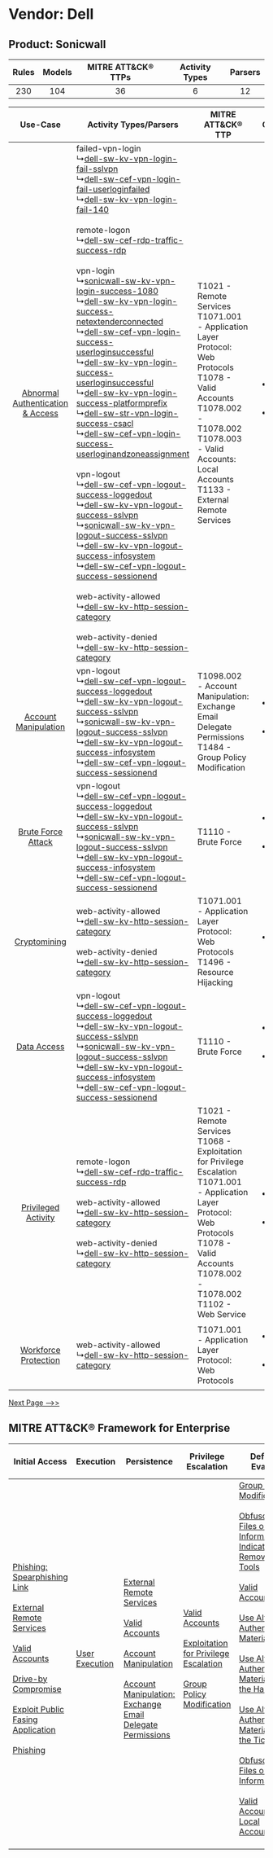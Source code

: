 Vendor: Dell
============
Product: Sonicwall
------------------
| Rules | Models | MITRE ATT&CK® TTPs | Activity Types | Parsers |
|:-----:|:------:|:------------------:|:--------------:|:-------:|
|  230  |  104   |         36         |       6        |   12    |

|    Use-Case    | Activity Types/Parsers    | MITRE ATT&CK® TTP    | Content    |
|:----:| ---- | ---- | ---- |
| [Abnormal Authentication & Access](../../../UseCases/uc_abnormal_authentication_&_access.md) |  failed-vpn-login<br> ↳[dell-sw-kv-vpn-login-fail-sslvpn](Ps/pC_dellswkvvpnloginfailsslvpn.md)<br> ↳[dell-sw-cef-vpn-login-fail-userloginfailed](Ps/pC_dellswcefvpnloginfailuserloginfailed.md)<br> ↳[dell-sw-kv-vpn-login-fail-140](Ps/pC_dellswkvvpnloginfail140.md)<br><br> remote-logon<br> ↳[dell-sw-cef-rdp-traffic-success-rdp](Ps/pC_dellswcefrdptrafficsuccessrdp.md)<br><br> vpn-login<br> ↳[sonicwall-sw-kv-vpn-login-success-1080](Ps/pC_sonicwallswkvvpnloginsuccess1080.md)<br> ↳[dell-sw-kv-vpn-login-success-netextenderconnected](Ps/pC_dellswkvvpnloginsuccessnetextenderconnected.md)<br> ↳[dell-sw-cef-vpn-login-success-userloginsuccessful](Ps/pC_dellswcefvpnloginsuccessuserloginsuccessful.md)<br> ↳[dell-sw-kv-vpn-login-success-userloginsuccessful](Ps/pC_dellswkvvpnloginsuccessuserloginsuccessful.md)<br> ↳[dell-sw-kv-vpn-login-success-platformprefix](Ps/pC_dellswkvvpnloginsuccessplatformprefix.md)<br> ↳[dell-sw-str-vpn-login-success-csacl](Ps/pC_dellswstrvpnloginsuccesscsacl.md)<br> ↳[dell-sw-cef-vpn-login-success-userloginandzoneassignment](Ps/pC_dellswcefvpnloginsuccessuserloginandzoneassignment.md)<br><br> vpn-logout<br> ↳[dell-sw-cef-vpn-logout-success-loggedout](Ps/pC_dellswcefvpnlogoutsuccessloggedout.md)<br> ↳[dell-sw-kv-vpn-logout-success-sslvpn](Ps/pC_dellswkvvpnlogoutsuccesssslvpn.md)<br> ↳[sonicwall-sw-kv-vpn-logout-success-sslvpn](Ps/pC_sonicwallswkvvpnlogoutsuccesssslvpn.md)<br> ↳[dell-sw-kv-vpn-logout-success-infosystem](Ps/pC_dellswkvvpnlogoutsuccessinfosystem.md)<br> ↳[dell-sw-cef-vpn-logout-success-sessionend](Ps/pC_dellswcefvpnlogoutsuccesssessionend.md)<br><br> web-activity-allowed<br> ↳[dell-sw-kv-http-session-category](Ps/pC_dellswkvhttpsessioncategory.md)<br><br> web-activity-denied<br> ↳[dell-sw-kv-http-session-category](Ps/pC_dellswkvhttpsessioncategory.md)<br> | T1021 - Remote Services<br>T1071.001 - Application Layer Protocol: Web Protocols<br>T1078 - Valid Accounts<br>T1078.002 - T1078.002<br>T1078.003 - Valid Accounts: Local Accounts<br>T1133 - External Remote Services<br> | [<ul><li>55 Rules</li></ul><ul><li>23 Models</li></ul>](RM/r_m_dell_sonicwall_Abnormal_Authentication_&_Access.md) |
|    [Account Manipulation](../../../UseCases/uc_account_manipulation.md)    |  vpn-logout<br> ↳[dell-sw-cef-vpn-logout-success-loggedout](Ps/pC_dellswcefvpnlogoutsuccessloggedout.md)<br> ↳[dell-sw-kv-vpn-logout-success-sslvpn](Ps/pC_dellswkvvpnlogoutsuccesssslvpn.md)<br> ↳[sonicwall-sw-kv-vpn-logout-success-sslvpn](Ps/pC_sonicwallswkvvpnlogoutsuccesssslvpn.md)<br> ↳[dell-sw-kv-vpn-logout-success-infosystem](Ps/pC_dellswkvvpnlogoutsuccessinfosystem.md)<br> ↳[dell-sw-cef-vpn-logout-success-sessionend](Ps/pC_dellswcefvpnlogoutsuccesssessionend.md)<br>    | T1098.002 - Account Manipulation: Exchange Email Delegate Permissions<br>T1484 - Group Policy Modification<br>    | [<ul><li>7 Rules</li></ul><ul><li>7 Models</li></ul>](RM/r_m_dell_sonicwall_Account_Manipulation.md)    |
|    [Brute Force Attack](../../../UseCases/uc_brute_force_attack.md)    |  vpn-logout<br> ↳[dell-sw-cef-vpn-logout-success-loggedout](Ps/pC_dellswcefvpnlogoutsuccessloggedout.md)<br> ↳[dell-sw-kv-vpn-logout-success-sslvpn](Ps/pC_dellswkvvpnlogoutsuccesssslvpn.md)<br> ↳[sonicwall-sw-kv-vpn-logout-success-sslvpn](Ps/pC_sonicwallswkvvpnlogoutsuccesssslvpn.md)<br> ↳[dell-sw-kv-vpn-logout-success-infosystem](Ps/pC_dellswkvvpnlogoutsuccessinfosystem.md)<br> ↳[dell-sw-cef-vpn-logout-success-sessionend](Ps/pC_dellswcefvpnlogoutsuccesssessionend.md)<br>    | T1110 - Brute Force<br>    | [<ul><li>1 Rules</li></ul><ul><li>1 Models</li></ul>](RM/r_m_dell_sonicwall_Brute_Force_Attack.md)    |
|    [Cryptomining](../../../UseCases/uc_cryptomining.md)    |  web-activity-allowed<br> ↳[dell-sw-kv-http-session-category](Ps/pC_dellswkvhttpsessioncategory.md)<br><br> web-activity-denied<br> ↳[dell-sw-kv-http-session-category](Ps/pC_dellswkvhttpsessioncategory.md)<br>    | T1071.001 - Application Layer Protocol: Web Protocols<br>T1496 - Resource Hijacking<br>    | [<ul><li>1 Rules</li></ul>](RM/r_m_dell_sonicwall_Cryptomining.md)    |
|    [Data Access](../../../UseCases/uc_data_access.md)    |  vpn-logout<br> ↳[dell-sw-cef-vpn-logout-success-loggedout](Ps/pC_dellswcefvpnlogoutsuccessloggedout.md)<br> ↳[dell-sw-kv-vpn-logout-success-sslvpn](Ps/pC_dellswkvvpnlogoutsuccesssslvpn.md)<br> ↳[sonicwall-sw-kv-vpn-logout-success-sslvpn](Ps/pC_sonicwallswkvvpnlogoutsuccesssslvpn.md)<br> ↳[dell-sw-kv-vpn-logout-success-infosystem](Ps/pC_dellswkvvpnlogoutsuccessinfosystem.md)<br> ↳[dell-sw-cef-vpn-logout-success-sessionend](Ps/pC_dellswcefvpnlogoutsuccesssessionend.md)<br>    | T1110 - Brute Force<br>    | [<ul><li>1 Rules</li></ul><ul><li>1 Models</li></ul>](RM/r_m_dell_sonicwall_Data_Access.md)    |
|    [Privileged Activity](../../../UseCases/uc_privileged_activity.md)    |  remote-logon<br> ↳[dell-sw-cef-rdp-traffic-success-rdp](Ps/pC_dellswcefrdptrafficsuccessrdp.md)<br><br> web-activity-allowed<br> ↳[dell-sw-kv-http-session-category](Ps/pC_dellswkvhttpsessioncategory.md)<br><br> web-activity-denied<br> ↳[dell-sw-kv-http-session-category](Ps/pC_dellswkvhttpsessioncategory.md)<br>    | T1021 - Remote Services<br>T1068 - Exploitation for Privilege Escalation<br>T1071.001 - Application Layer Protocol: Web Protocols<br>T1078 - Valid Accounts<br>T1078.002 - T1078.002<br>T1102 - Web Service<br>    | [<ul><li>17 Rules</li></ul><ul><li>7 Models</li></ul>](RM/r_m_dell_sonicwall_Privileged_Activity.md)    |
|    [Workforce Protection](../../../UseCases/uc_workforce_protection.md)    |  web-activity-allowed<br> ↳[dell-sw-kv-http-session-category](Ps/pC_dellswkvhttpsessioncategory.md)<br>    | T1071.001 - Application Layer Protocol: Web Protocols<br>    | [<ul><li>4 Rules</li></ul><ul><li>2 Models</li></ul>](RM/r_m_dell_sonicwall_Workforce_Protection.md)    |
[Next Page -->>](2_ds_dell_sonicwall.md)

MITRE ATT&CK® Framework for Enterprise
--------------------------------------
| Initial Access                                                                                                                                                                                                                                                                                                                                                                                                                                                   | Execution                                                           | Persistence                                                                                                                                                                                                                                                                                                                                 | Privilege Escalation                                                                                                                                                                                                                        | Defense Evasion                                                                                                                                                                                                                                                                                                                                                                                                                                                                                                                                                                                                                                                                                                                                                          | Credential Access                                                                                                                                                                                                                                                                                                                                | Discovery                                                                    | Lateral Movement                                                                                                                                                                                                                          | Collection | Command and Control                                                                                                                                                                                                                                                                                                                                                                                                                                                                                                                                                        | Exfiltration                                                                                                                                                                                                                                                                                                                                                                                                                                                                                                                                                                                                                                                                                                                                        | Impact                                                                  |
| ---------------------------------------------------------------------------------------------------------------------------------------------------------------------------------------------------------------------------------------------------------------------------------------------------------------------------------------------------------------------------------------------------------------------------------------------------------------- | ------------------------------------------------------------------- | ------------------------------------------------------------------------------------------------------------------------------------------------------------------------------------------------------------------------------------------------------------------------------------------------------------------------------------------- | ------------------------------------------------------------------------------------------------------------------------------------------------------------------------------------------------------------------------------------------- | ------------------------------------------------------------------------------------------------------------------------------------------------------------------------------------------------------------------------------------------------------------------------------------------------------------------------------------------------------------------------------------------------------------------------------------------------------------------------------------------------------------------------------------------------------------------------------------------------------------------------------------------------------------------------------------------------------------------------------------------------------------------------ | ------------------------------------------------------------------------------------------------------------------------------------------------------------------------------------------------------------------------------------------------------------------------------------------------------------------------------------------------ | ---------------------------------------------------------------------------- | ----------------------------------------------------------------------------------------------------------------------------------------------------------------------------------------------------------------------------------------- | ---------- | -------------------------------------------------------------------------------------------------------------------------------------------------------------------------------------------------------------------------------------------------------------------------------------------------------------------------------------------------------------------------------------------------------------------------------------------------------------------------------------------------------------------------------------------------------------------------- | --------------------------------------------------------------------------------------------------------------------------------------------------------------------------------------------------------------------------------------------------------------------------------------------------------------------------------------------------------------------------------------------------------------------------------------------------------------------------------------------------------------------------------------------------------------------------------------------------------------------------------------------------------------------------------------------------------------------------------------------------- | ----------------------------------------------------------------------- |
| [Phishing: Spearphishing Link](https://attack.mitre.org/techniques/T1566/002)<br><br>[External Remote Services](https://attack.mitre.org/techniques/T1133)<br><br>[Valid Accounts](https://attack.mitre.org/techniques/T1078)<br><br>[Drive-by Compromise](https://attack.mitre.org/techniques/T1189)<br><br>[Exploit Public Fasing Application](https://attack.mitre.org/techniques/T1190)<br><br>[Phishing](https://attack.mitre.org/techniques/T1566)<br><br> | [User Execution](https://attack.mitre.org/techniques/T1204)<br><br> | [External Remote Services](https://attack.mitre.org/techniques/T1133)<br><br>[Valid Accounts](https://attack.mitre.org/techniques/T1078)<br><br>[Account Manipulation](https://attack.mitre.org/techniques/T1098)<br><br>[Account Manipulation: Exchange Email Delegate Permissions](https://attack.mitre.org/techniques/T1098/002)<br><br> | [Valid Accounts](https://attack.mitre.org/techniques/T1078)<br><br>[Exploitation for Privilege Escalation](https://attack.mitre.org/techniques/T1068)<br><br>[Group Policy Modification](https://attack.mitre.org/techniques/T1484)<br><br> | [Group Policy Modification](https://attack.mitre.org/techniques/T1484)<br><br>[Obfuscated Files or Information: Indicator Removal from Tools](https://attack.mitre.org/techniques/T1027/005)<br><br>[Valid Accounts](https://attack.mitre.org/techniques/T1078)<br><br>[Use Alternate Authentication Material](https://attack.mitre.org/techniques/T1550)<br><br>[Use Alternate Authentication Material: Pass the Hash](https://attack.mitre.org/techniques/T1550/002)<br><br>[Use Alternate Authentication Material: Pass the Ticket](https://attack.mitre.org/techniques/T1550/003)<br><br>[Obfuscated Files or Information](https://attack.mitre.org/techniques/T1027)<br><br>[Valid Accounts: Local Accounts](https://attack.mitre.org/techniques/T1078/003)<br><br> | [Brute Force](https://attack.mitre.org/techniques/T1110)<br><br>[Steal or Forge Kerberos Tickets](https://attack.mitre.org/techniques/T1558)<br><br>[Credentials from Password Stores](https://attack.mitre.org/techniques/T1555)<br><br>[Steal or Forge Kerberos Tickets: Kerberoasting](https://attack.mitre.org/techniques/T1558/003)<br><br> | [Remote System Discovery](https://attack.mitre.org/techniques/T1018)<br><br> | [Remote Services](https://attack.mitre.org/techniques/T1021)<br><br>[Use Alternate Authentication Material](https://attack.mitre.org/techniques/T1550)<br><br>[Internal Spearphishing](https://attack.mitre.org/techniques/T1534)<br><br> |            | [Web Service](https://attack.mitre.org/techniques/T1102)<br><br>[Application Layer Protocol: Web Protocols](https://attack.mitre.org/techniques/T1071/001)<br><br>[Dynamic Resolution](https://attack.mitre.org/techniques/T1568)<br><br>[Dynamic Resolution: Domain Generation Algorithms](https://attack.mitre.org/techniques/T1568/002)<br><br>[Proxy: Multi-hop Proxy](https://attack.mitre.org/techniques/T1090/003)<br><br>[Application Layer Protocol](https://attack.mitre.org/techniques/T1071)<br><br>[Proxy](https://attack.mitre.org/techniques/T1090)<br><br> | [Exfiltration Over Alternative Protocol](https://attack.mitre.org/techniques/T1048)<br><br>[Exfiltration Over Alternative Protocol: Exfiltration Over Unencrypted/Obfuscated Non-C2 Protocol](https://attack.mitre.org/techniques/T1048/003)<br><br>[Exfiltration Over Physical Medium: Exfiltration over USB](https://attack.mitre.org/techniques/T1052/001)<br><br>[Exfiltration Over C2 Channel](https://attack.mitre.org/techniques/T1041)<br><br>[Exfiltration Over Physical Medium](https://attack.mitre.org/techniques/T1052)<br><br>[Exfiltration Over Web Service: Exfiltration to Cloud Storage](https://attack.mitre.org/techniques/T1567/002)<br><br>[Exfiltration Over Web Service](https://attack.mitre.org/techniques/T1567)<br><br> | [Resource Hijacking](https://attack.mitre.org/techniques/T1496)<br><br> |